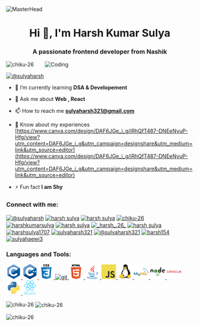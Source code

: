 ![MasterHead](https://user-images.githubusercontent.com/74038190/225813708-98b745f2-7d22-48cf-9150-083f1b00d6c9.gif)
<h1 align="center">Hi 👋, I'm Harsh Kumar Sulya</h1>
<h3 align="center">A passionate frontend developer from Nashik</h3>
<img align="right" alt="Coding" width="400" src="https://user-images.githubusercontent.com/69011963/137184767-79a13ec7-1bb3-4341-a6da-3a149c9c159a.gif">

<p align="left"> <img src="https://komarev.com/ghpvc/?username=chiku-26&label=Profile%20views&color=0e75b6&style=flat" alt="chiku-26" /> </p>

<p align="left"> <a href="https://twitter.com/@sulyaharsh" target="blank"><img src="https://img.shields.io/twitter/follow/@sulyaharsh?logo=twitter&style=for-the-badge" alt="@sulyaharsh" /></a> </p>

- 🌱 I’m currently learning **DSA & Developement**

- 💬 Ask me about **Web , React**

- 📫 How to reach me **sulyaharsh321@gmail.com**

- 📄 Know about my experiences [https://www.canva.com/design/DAF6JGe_i_g/iRhQfT487-DNEeNyuP-Hfg/view?utm_content=DAF6JGe_i_g&utm_campaign=designshare&utm_medium=link&utm_source=editor](https://www.canva.com/design/DAF6JGe_i_g/iRhQfT487-DNEeNyuP-Hfg/view?utm_content=DAF6JGe_i_g&utm_campaign=designshare&utm_medium=link&utm_source=editor)

- ⚡ Fun fact **I am Shy**

<h3 align="left">Connect with me:</h3>
<p align="left">
<a href="https://twitter.com/@sulyaharsh" target="blank"><img align="center" src="https://raw.githubusercontent.com/rahuldkjain/github-profile-readme-generator/master/src/images/icons/Social/twitter.svg" alt="@sulyaharsh" height="30" width="40" /></a>
<a href="https://linkedin.com/in/harsh sulya" target="blank"><img align="center" src="https://raw.githubusercontent.com/rahuldkjain/github-profile-readme-generator/master/src/images/icons/Social/linked-in-alt.svg" alt="harsh sulya" height="30" width="40" /></a>
<a href="https://stackoverflow.com/users/harsh sulya" target="blank"><img align="center" src="https://raw.githubusercontent.com/rahuldkjain/github-profile-readme-generator/master/src/images/icons/Social/stack-overflow.svg" alt="harsh sulya" height="30" width="40" /></a>
<a href="https://codesandbox.com/chiku-26" target="blank"><img align="center" src="https://raw.githubusercontent.com/rahuldkjain/github-profile-readme-generator/master/src/images/icons/Social/codesandbox.svg" alt="chiku-26" height="30" width="40" /></a>
<a href="https://kaggle.com/harshkumarsulya" target="blank"><img align="center" src="https://raw.githubusercontent.com/rahuldkjain/github-profile-readme-generator/master/src/images/icons/Social/kaggle.svg" alt="harshkumarsulya" height="30" width="40" /></a>
<a href="https://fb.com/harsh sulya" target="blank"><img align="center" src="https://raw.githubusercontent.com/rahuldkjain/github-profile-readme-generator/master/src/images/icons/Social/facebook.svg" alt="harsh sulya" height="30" width="40" /></a>
<a href="https://instagram.com/_harsh_.26_" target="blank"><img align="center" src="https://raw.githubusercontent.com/rahuldkjain/github-profile-readme-generator/master/src/images/icons/Social/instagram.svg" alt="_harsh_.26_" height="30" width="40" /></a>
<a href="https://medium.com/harsh sulya" target="blank"><img align="center" src="https://raw.githubusercontent.com/rahuldkjain/github-profile-readme-generator/master/src/images/icons/Social/medium.svg" alt="harsh sulya" height="30" width="40" /></a>
<a href="https://www.youtube.com/c/harshsulya1707" target="blank"><img align="center" src="https://raw.githubusercontent.com/rahuldkjain/github-profile-readme-generator/master/src/images/icons/Social/youtube.svg" alt="harshsulya1707" height="30" width="40" /></a>
<a href="https://www.codechef.com/users/sulyaharsh321" target="blank"><img align="center" src="https://cdn.jsdelivr.net/npm/simple-icons@3.1.0/icons/codechef.svg" alt="sulyaharsh321" height="30" width="40" /></a>
<a href="https://www.hackerrank.com/@sulyaharsh321" target="blank"><img align="center" src="https://raw.githubusercontent.com/rahuldkjain/github-profile-readme-generator/master/src/images/icons/Social/hackerrank.svg" alt="@sulyaharsh321" height="30" width="40" /></a>
<a href="https://www.leetcode.com/harsh154" target="blank"><img align="center" src="https://raw.githubusercontent.com/rahuldkjain/github-profile-readme-generator/master/src/images/icons/Social/leet-code.svg" alt="harsh154" height="30" width="40" /></a>
<a href="https://auth.geeksforgeeks.org/user/sulyahaewi3" target="blank"><img align="center" src="https://raw.githubusercontent.com/rahuldkjain/github-profile-readme-generator/master/src/images/icons/Social/geeks-for-geeks.svg" alt="sulyahaewi3" height="30" width="40" /></a>
</p>

<h3 align="left">Languages and Tools:</h3>
<p align="left"> <a href="https://www.cprogramming.com/" target="_blank" rel="noreferrer"> <img src="https://raw.githubusercontent.com/devicons/devicon/master/icons/c/c-original.svg" alt="c" width="40" height="40"/> </a> <a href="https://www.w3schools.com/cpp/" target="_blank" rel="noreferrer"> <img src="https://raw.githubusercontent.com/devicons/devicon/master/icons/cplusplus/cplusplus-original.svg" alt="cplusplus" width="40" height="40"/> </a> <a href="https://www.w3schools.com/css/" target="_blank" rel="noreferrer"> <img src="https://raw.githubusercontent.com/devicons/devicon/master/icons/css3/css3-original-wordmark.svg" alt="css3" width="40" height="40"/> </a> <a href="https://git-scm.com/" target="_blank" rel="noreferrer"> <img src="https://www.vectorlogo.zone/logos/git-scm/git-scm-icon.svg" alt="git" width="40" height="40"/> </a> <a href="https://www.w3.org/html/" target="_blank" rel="noreferrer"> <img src="https://raw.githubusercontent.com/devicons/devicon/master/icons/html5/html5-original-wordmark.svg" alt="html5" width="40" height="40"/> </a> <a href="https://www.java.com" target="_blank" rel="noreferrer"> <img src="https://raw.githubusercontent.com/devicons/devicon/master/icons/java/java-original.svg" alt="java" width="40" height="40"/> </a> <a href="https://developer.mozilla.org/en-US/docs/Web/JavaScript" target="_blank" rel="noreferrer"> <img src="https://raw.githubusercontent.com/devicons/devicon/master/icons/javascript/javascript-original.svg" alt="javascript" width="40" height="40"/> </a> <a href="https://www.linux.org/" target="_blank" rel="noreferrer"> <img src="https://raw.githubusercontent.com/devicons/devicon/master/icons/linux/linux-original.svg" alt="linux" width="40" height="40"/> </a> <a href="https://www.mysql.com/" target="_blank" rel="noreferrer"> <img src="https://raw.githubusercontent.com/devicons/devicon/master/icons/mysql/mysql-original-wordmark.svg" alt="mysql" width="40" height="40"/> </a> <a href="https://nodejs.org" target="_blank" rel="noreferrer"> <img src="https://raw.githubusercontent.com/devicons/devicon/master/icons/nodejs/nodejs-original-wordmark.svg" alt="nodejs" width="40" height="40"/> </a> <a href="https://www.oracle.com/" target="_blank" rel="noreferrer"> <img src="https://raw.githubusercontent.com/devicons/devicon/master/icons/oracle/oracle-original.svg" alt="oracle" width="40" height="40"/> </a> <a href="https://www.python.org" target="_blank" rel="noreferrer"> <img src="https://raw.githubusercontent.com/devicons/devicon/master/icons/python/python-original.svg" alt="python" width="40" height="40"/> </a> <a href="https://reactjs.org/" target="_blank" rel="noreferrer"> <img src="https://raw.githubusercontent.com/devicons/devicon/master/icons/react/react-original-wordmark.svg" alt="react" width="40" height="40"/> </a> </p>

<p><img align="left" src="https://github-readme-stats.vercel.app/api/top-langs?username=chiku-26&show_icons=true&locale=en&layout=compact" alt="chiku-26" /></p>

<p>&nbsp;<img align="center" src="https://github-readme-stats.vercel.app/api?username=chiku-26&show_icons=true&locale=en" alt="chiku-26" /></p>

<p><img align="center" src="https://github-readme-streak-stats.herokuapp.com/?user=chiku-26&" alt="chiku-26" /></p>

